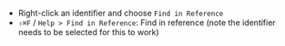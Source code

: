 - Right-click an identifier and choose `Find in Reference`
- `⇧⌘F` / `Help > Find in Reference`: Find in reference (note the identifier needs to be selected for this to work)

